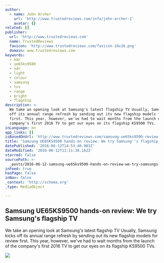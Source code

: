 ```yaml
---
author:
  - name: John Archer
    url: 'http://www.trustedreviews.com/info/john-archer-2'
    avatar: {}
related: []
publisher:
  url: 'http://www.trustedreviews.com'
  name: TrustedReviews
  favicon: 'http://www.trustedreviews.com/favicon-16x16.png'
  domain: www.trustedreviews.com
keywords:
  - hdr
  - ue65ks9500
  - sdr
  - light
  - colour
  - samsung
  - tvs
  - range
  - bright
  - flagship
description: >-
  We take an opening look at Samsung's latest flagship TV Usually, Samsung kicks
  off its annual range refresh by sending out its new flagship models for review
  first. This year, however, we've had to wait months from the launch of the
  company's first 2016 TV to get our eyes on its flagship KS9500 TVs.
inLanguage: en
app_links: []
isBasedOnUrl: 'http://www.trustedreviews.com/samsung-ue65ks9500-review'
title: 'Samsung UE65KS9500 hands-on review: We try Samsung''s flagship TV'
datePublished: '2016-06-12T14:53:46.983Z'
dateModified: '2016-06-12T11:11:38.162Z'
starred: false
sourcePath: >-
  _posts/2016-06-12-samsung-ue65ks9500-hands-on-review-we-try-samsungs-flagshi.md
inFeed: true
hasPage: false
inNav: false
_context: 'http://schema.org'
_type: MediaObject

---
```

<article style=""><h1>Samsung UE65KS9500 hands-on review: We try Samsung's flagship TV</h1><p>We take an opening look at Samsung's latest flagship TV Usually, Samsung kicks off its annual range refresh by sending out its new flagship models for review first. This year, however, we've had to wait months from the launch of the company's first 2016 TV to get our eyes on its flagship KS9500 TVs.</p><img src="http://static.trustedreviews.com/94/0000394ee/1117_orh500w750/samsung-ue65ks9500.jpg" /></article>